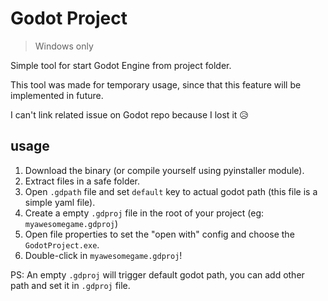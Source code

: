 # Godot Project

>Windows only

Simple tool for start Godot Engine from project folder.

This tool was made for temporary usage, since that this feature will be implemented in future.

I can't link related issue on Godot repo because I lost it :disappointed_relieved:


## usage

1. Download the binary (or compile yourself using pyinstaller module).
2. Extract files in a safe folder.
3. Open `.gdpath` file and set `default` key to actual godot path (this file is a simple yaml file).
4. Create a empty `.gdproj` file in the root of your project (eg: `myawesomegame.gdproj`)
5. Open file properties to set the "open with" config and choose the `GodotProject.exe`.
6. Double-click in `myawesomegame.gdproj`!

PS: An empty `.gdproj` will trigger default godot path, you can add other path and set it in `.gdproj` file.
